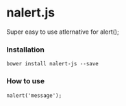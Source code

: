# nalert.js

Super easy to use atlernative for alert();

### Installation
```
bower install nalert-js --save
```

### How to use
```
nalert('message');
```
